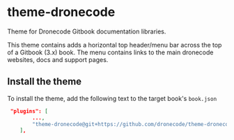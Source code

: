 # theme-dronecode

Theme for Dronecode Gitbook documentation libraries.

This theme contains adds a horizontal top header/menu bar across the top of a Gitbook (3.x) book. The menu contains links to the main dronecode websites, docs and support pages.


## Install the theme

To install the theme, add the following text to the target book's `book.json`
```json
 "plugins": [
        ...,
        "theme-dronecode@git+https://github.com/dronecode/theme-dronecode.git"
    ],
 ```
 

